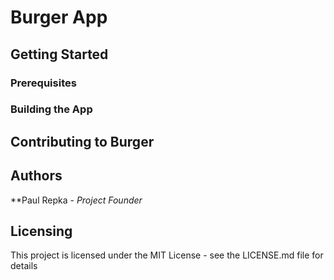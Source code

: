 # Burger App #
## Getting Started ##
### Prerequisites ###
### Building the App ###
## Contributing to Burger ##
## Authors ##
**Paul Repka - _Project Founder_
## Licensing ##
This project is licensed under the MIT License - see the LICENSE.md file for details

